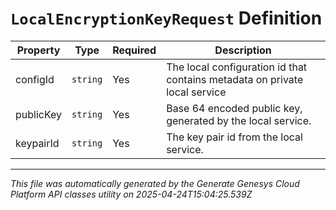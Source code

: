 # `LocalEncryptionKeyRequest` Definition

| Property | Type | Required | Description |
|----------|------|----------|-------------|
| configId | `string` | Yes | The local configuration id that contains metadata on private local service |
| publicKey | `string` | Yes | Base 64 encoded public key, generated by the local service. |
| keypairId | `string` | Yes | The key pair id from the local service. |

---

*This file was automatically generated by the Generate Genesys Cloud Platform API classes utility on 2025-04-24T15:04:25.539Z*